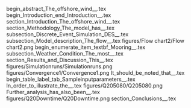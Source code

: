 begin_abstract_The_offshore_wind__.tex
begin_Introduction_end_Introduction__.tex
section_Introduction_The_offshore_wind__.tex
section_Methodology_The_model_has__.tex
subsection_Discrete_Event_Simulation_DES__.tex
subsection_Model_description_The_flow__.tex
figures/Flow chart2/Flow chart2.png
begin_enumerate_item_textbf_Mooring__.tex
subsection_Weather_Condition_The_most__.tex
section_Results_and_Discussion_This__.tex
figures/Simulationruns/Simulationruns.png
figures/Convergence1/Convergence1.png
It_should_be_noted_that__.tex
begin_table_label_tab_Sampleinputparameters__.tex
In_order_to_illustrate_the__.tex
figures/Q205080/Q205080.png
Further_analysis_has_also_been__.tex
figures/Q20Downtime/Q20Downtime.png
section_Conclusions__.tex
